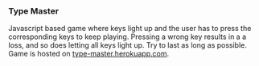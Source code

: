 <h3>Type Master</h3>

Javascript based game where keys light up and the user has to press the corresponding keys to keep playing. Pressing a wrong key results in a a loss, and so does letting all keys light up. Try to last as long as possible. Game is hosted on <a href="type-master.herokuapp.com">type-master.herokuapp.com</a>.
